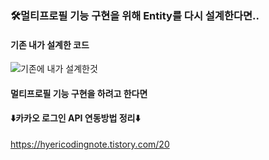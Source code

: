 ### 🛠️멀티프로필 기능 구현을 위해 Entity를 다시 설계한다면..


#### 기존 내가 설계한 코드
![기존에 내가 설계한것](https://github.com/happyhyeri/band/assets/132744632/24cfdbb0-0451-4aef-a65c-ec0c361c1a3f)

#### 멀티프로필 기능 구현을 하려고 한다면





#### ⬇️카카오 로그인 API 연동방법 정리⬇️
<https://hyericodingnote.tistory.com/20>

